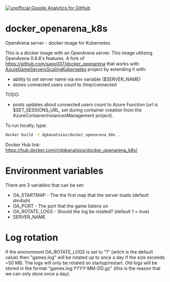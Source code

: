 [![unofficial Google Analytics for GitHub](https://gaforgithub.azurewebsites.net/api?repo=docker_openarena_k8s)](https://github.com/dgkanatsios/gaforgithub)
# docker_openarena_k8s
OpenArena server - docker image for Kubernetes

This is a docker image with an OpenArena server. This image utilizing OpenArena 0.8.8's features.
A fork of https://github.com/sago007/docker_openarena that works with [AzureGameServersScalingKubernetes](https://github.com/dgkanatsios/AzureGameServersScalingKubernetes) project by extending it with:

- ability to set server name via env variable ($SERVER_NAME)
- stores connected users count to /tmp/connected

TODO:

- posts updates about connected users count to Azure Function (url is $SET_SESSIONS_URL, set during container creation from the AzureContainerInstancesManagement project).

To run locally, type:

```bash
docker build -t dgkanatsios/docker_openarena_k8s .
```

Docker Hub link: https://hub.docker.com/r/dgkanatsios/docker_openarena_k8s/

# Environment variables
There are 3 variables that can be set:

 * OA_STARTMAP - The the first map that the server loads (default dm4ish)
 * OA_PORT - The port that the game listens on 
 * OA_ROTATE_LOGS - Should the log be rotated? (default 1 = true)
 * SERVER_NAME

# Log rotation
If the environment OA_ROTATE_LOGS is set to "1" (witch is the default value) then "games.log" will be rotated up to once a day if the size exceeds ~50 MB. The logs will only be rotated on startup/restart. Old logs will be stored in the format "games.log.YYYY-MM-DD.gz" (this is the reason that we can only store once a day).
